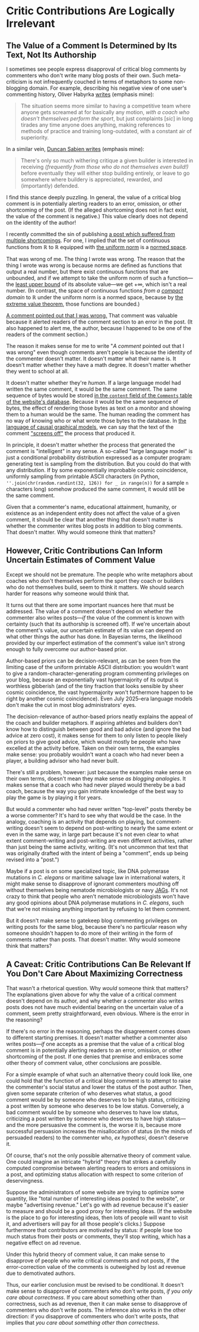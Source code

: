 # Critic Contributions Are Logically Irrelevant

## The Value of a Comment Is Determined by Its Text, Not Its Authorship

I sometimes see people express disapproval of critical blog comments by commenters who don't write many blog posts of their own. Such meta-criticism is not infrequently couched in terms of metaphors to some non-blogging domain. For example, describing his negative view of one user's commenting history, Oliver Habyrka [writes](https://www.lesswrong.com/posts/adk5xv5Q4hjvpEhhh/meta-new-moderation-tools-and-moderation-guidelines?commentId=G2PppMHPsHvhF7hfu) (emphasis mine):

> The situation seems more similar to having a competitive team where anyone gets screamed at for basically any motion, _with a coach who doesn't themselves perform the sport_, but just complaints [_sic_] in long tirades any time anyone does anything, making references to methods of practice and training long-outdated, with a constant air of superiority.

In a similar vein, [Duncan Sabien writes](https://www.lesswrong.com/posts/JcgtKunqmELefxksx/killing-socrates) (emphasis mine):

> There's only so much withering critique a given builder is interested in receiving _(frequently from those who do not themselves even build!)_ before eventually they will either stop building entirely, or leave to go somewhere where buildery is appreciated, rewarded, and (importantly) defended.

I find this stance deeply puzzling. In general, the value of a critical blog comment is in potentially alerting readers to an error, omission, or other shortcoming of the post. (If the alleged shortcoming does not in fact exist, the value of the comment is negative.) This value clearly does not depend on the identity of the author!

I recently committed the sin of publishing [a post which suffered from multiple shortcomings](https://www.lesswrong.com/posts/GodqHKvQhpLsAwsNL/discontinuous-linear-functions). For one, I implied that the set of continuous functions from ℝ to ℝ equipped with [the uniform norm](https://en.wikipedia.org/wiki/Uniform_norm) is a [normed space](https://en.wikipedia.org/wiki/Norm_(mathematics)).

That was wrong of me. The thing I wrote was wrong. The reason that the thing I wrote was wrong is because norms are defined as functions that output a real number, but there exist continuous functions that are unbounded, and if we attempt to take the uniform norm of such a function—the [least upper bound](https://en.wikipedia.org/wiki/Infimum_and_supremum) of its absolute value—we get +∞, which isn't a real number. (In contrast, the space of continuous functions _from a [compact](https://en.wikipedia.org/wiki/Compact_space) domain_ to ℝ under the uniform norm is a normed space, because by [the extreme value theorem](https://en.wikipedia.org/wiki/Extreme_value_theorem), those functions are bounded.)

[A comment pointed out that I was wrong.](https://www.lesswrong.com/posts/GodqHKvQhpLsAwsNL/discontinuous-linear-functions?commentId=guPEbeKtPnqsBhrjg) That comment was valuable because it alerted readers of the comment section to an error in the post. (It also happened to alert me, the author, because I happened to be one of the readers of the comment section.)

The reason it makes sense for me to write "_A comment_ pointed out that I was wrong" even though comments aren't people is because the identity of the commenter doesn't matter. It doesn't matter what their name is. It doesn't matter whether they have a math degree. It doesn't matter whether they went to school at all.

It doesn't matter whether they're _human_. If a large language model had written the same comment, it would be the same comment. The same sequence of bytes would be stored [in the `content` field of the `Comments` table of the website's database](https://github.com/ForumMagnum/ForumMagnum/blob/bd038d3f84a2915a8e07f2b74a053c2a8d3f4376/schema/accepted_schema.sql#L264). Because it would be the same sequence of bytes, the effect of rendering those bytes as text on a monitor and showing them to a human would be the same. The human reading the comment has no way of knowing who or what wrote those bytes to the database. In [the language of causal graphical models](https://plato.stanford.edu/entries/causal-models/#MarkCond), we can say that the text of the comment ["screens off"](https://www.lesswrong.com/posts/5yFRd3cjLpm3Nd6Di/argument-screens-off-authority) the process that produced it.

In principle, it doesn't matter whether the process that generated the comment is "intelligent" in any sense. A so-called "large language model" is just a conditional probability distribution expressed as a computer program: generating text is sampling from the distribution. But you could do that with any distribution. If by some exponentially improbable cosmic coincidence, uniformly sampling from printable ASCII characters (in Python, `''.join(chr(random.randint(32, 126)) for _ in range(n))` for a sample `n` characters long) somehow produced the same comment, it would still be the same comment.

Given that a commenter's name, educational attainment, humanity, or existence as an independent entity does not affect the value of a given comment, it should be clear that another thing that doesn't matter is whether the commenter writes blog posts in addition to blog comments. That doesn't matter. Why would someone think that matters?

## However, Critic Contributions Can Inform Uncertain Estimates of Comment Value

Except we should not be premature. The people who write metaphors about coaches who don't themselves perform the sport they coach or builders who do not themselves build, seem to think it matters. We should search harder for reasons why someone would think that.

It turns out that there are some important nuances here that must be addressed. The value of a comment doesn't depend on whether the commenter also writes posts—_if_ the value of the comment is known with certainty (such that its authorship is screened off). If we're uncertain about the comment's value, our uncertain estimate of its value can depend on what other things the author has done. In Bayesian terms, the likelihood provided by our imperfect estimation of the comment's value isn't strong enough to fully overcome our author-based prior.

Author-based priors can be decision-relevant, as can be seen from the limiting case of the uniform printable ASCII distribution: you wouldn't want to give a random-character-generating program commenting privileges on your blog, because an exponentially vast hypermajority of its output is worthless gibberish (and of the tiny fraction that looks sensible by sheer cosmic coincidence, the vast hypermajority won't furthermore happen to be right by another cosmic coincidence). Even July 2025–era language models don't make the cut in most blog administrators' eyes.

The decision-relevance of author-based priors neatly explains the appeal of the coach and builder metaphors. If aspiring athletes and builders don't know how to distinguish between good and bad advice (and ignore the bad advice at zero cost), it makes sense for them to only listen to people likely on priors to give good advice, which would mostly be people who have excelled at the activity before. Taken on their own terms, the examples make sense: you probably wouldn't want a coach who had never been a player, a building advisor who had never built.

There's still a problem, however: just because the examples make sense on their own terms, doesn't mean they make sense _as blogging analogies_. It makes sense that a coach who had never played would thereby be a bad coach, because the way you gain intimate knowledge of the best way to play the game is by playing it for years.

But would a commenter who had never written "top-level" posts thereby be a worse commenter? It's hard to see why that would be the case. In the analogy, coaching is an activity that depends on playing, but comment-writing doesn't seem to depend on post-writing to nearly the same extent or even in the same way, in large part because it's not even clear to what extent comment-writing and post-writing are even different activities, rather than just being the same activity, writing. (It's not uncommon that text that was originally drafted with the intent of being a "comment", ends up being revised into a "post.")

Maybe if a post is on some specialized topic, like DNA polymerase mutations in _C. elegans_ or maritime salvage law in international waters, it might make sense to disapprove of ignorant commenters mouthing off without themselves being nematode microbiologists or navy [JAGs](https://en.wikipedia.org/wiki/Judge_advocate_general). It's not crazy to think that people who aren't nematode microbiologists won't have any good opinions about DNA polymerase mutations in _C. elegans_, such that we're not missing anything important by refusing to let them comment.

But it doesn't make sense to gatekeep blog commenting privileges on writing posts for the same blog, because there's no particular reason why someone shouldn't happen to do more of their writing in the form of comments rather than posts. That doesn't matter. Why would someone think that matters?

## A Caveat: Critic Contributions Can Be Relevant If You Don't Care About Maximizing Correctness

That wasn't a rhetorical question. Why _would_ someone think that matters? The explanations given above for why the value of a critical comment doesn't depend on its author, and why whether a commenter also writes posts does not have much evidential bearing on the uncertain value of a comment, seem pretty straightforward, even obvious. Where is the error in the reasoning?

If there's no error in the reasoning, perhaps the disagreement comes down to different starting premises. It doesn't matter whether a commenter also writes posts—_if_ one accepts as a premise that the value of a critical blog comment is in potentially alerting readers to an error, omission, or other shortcoming of the post. If one denies that premise and embraces some other theory of comment value, other conclusions are possible.

For a simple example of what such an alternative theory could look like, one could hold that the function of a critical blog comment is to attempt to raise the commenter's social status and lower the status of the post author. Then, given some separate criterion of who deserves what status, a good comment would be by someone who deserves to be high status, criticizing a post written by someone who deserves to be low status. Conversely, a bad comment would be by someone who deserves to have low status, criticizing a post written by someone who deserves to have high status—and the more persuasive the comment is, the worse it is, because more successful persuasion increases the misallocation of status (in the minds of persuaded readers) to the commenter who, _ex hypothesi_, doesn't deserve it.

Of course, that's not the only possible alternative theory of comment value. One could imagine an intricate "hybrid" theory that strikes a carefully computed compromise between alerting readers to errors and omissions in a post, and optimizing status allocation with respect to some criterion of deservingness.

Suppose the administrators of some website are trying to optimize some quantity, like "total number of interesting ideas posted to the website", or maybe "advertising revenue." Let's go with ad revenue because it's easier to measure and should be a good proxy for interesting ideas. (If the website is the place to go for interesting ideas, then lots of people will want to visit it, and advertisers will pay for all those people's clicks.) Suppose furthermore that contributors are motivated by status: if people lose too much status from their posts or comments, they'll stop writing, which has a negative effect on ad revenue.

Under this hybrid theory of comment value, it can make sense to disapprove of people who write critical comments and not posts, if the error-correction value of the comments is outweighed by lost ad revenue due to demotivated authors.

Thus, our earlier conclusion must be revised to be conditional. It doesn't make sense to disapprove of commenters who don't write posts, _if you only care about correctness_. If you care about something other than correctness, such as ad revenue, then it can make sense to disapprove of commenters who don't write posts. The inference also works in the other direction: if you disapprove of commenters who don't write posts, that implies that _you care about something other than correctness_.

